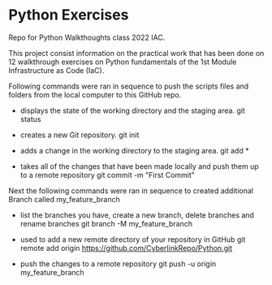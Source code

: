 # Python Exercises

Repo for Python Walkthoughts class 2022 IAC.

This project consist information on the practical work that has been done on 12 walkthrough exercises on Python fundamentals of the 1st Module Infrastructure as Code (IaC).

Following commands were ran in sequence to push the scripts files and folders from the local computer to this GitHub repo.

* displays the state of the working directory and the staging area.
git status

* creates a new Git repository.
git init 

* adds a change in the working directory to the staging area.
git add * 

* takes all of the changes that have been made locally and push them up to a remote repository
git commit -m "First Commit"

Next the following commands were ran in sequence to created additional Branch called my_feature_branch

* list the branches you have, create a new branch, delete branches and rename branches
git branch -M my_feature_branch

* used to add a new remote directory of your repository in GitHub
git remote add origin https://github.com/CyberlinkRepo/Python.git 

* push the changes to a remote repository
git push -u origin my_feature_branch
